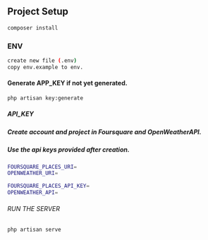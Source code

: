 ## Project Setup

```sh
composer install
```

### ENV 

```sh
create new file (.env)
copy env.example to env.
```

#### Generate APP_KEY if not yet generated.

```sh
php artisan key:generate
```

##### API_KEY
##### Create account and project in Foursquare and OpenWeatherAPI.
##### Use the api keys provided after creation.
```sh
FOURSQUARE_PLACES_URI=
OPENWEATHER_URI=

FOURSQUARE_PLACES_API_KEY=
OPENWEATHER_API=
```

###### RUN THE SERVER
```sh
php artisan serve
```